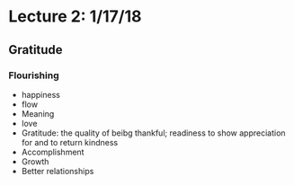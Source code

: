 # Lecture 2: 1/17/18
## Gratitude

### Flourishing
* happiness
* flow
* Meaning
* love
* Gratitude: the quality of beibg thankful; readiness to show appreciation for and to return kindness
* Accomplishment
* Growth
* Better relationships

###

##
